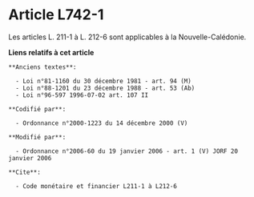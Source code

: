 # Article L742-1

Les articles L. 211-1 à L. 212-6 sont applicables à la Nouvelle-Calédonie.

**Liens relatifs à cet article**

	**Anciens textes**:

	  - Loi n°81-1160 du 30 décembre 1981 - art. 94 (M)
	  - Loi n°88-1201 du 23 décembre 1988 - art. 53 (Ab)
	  - Loi n°96-597 1996-07-02 art. 107 II

	**Codifié par**:

	  - Ordonnance n°2000-1223 du 14 décembre 2000 (V)

	**Modifié par**:

	  - Ordonnance n°2006-60 du 19 janvier 2006 - art. 1 (V) JORF 20 janvier 2006

	**Cite**:

	  - Code monétaire et financier L211-1 à L212-6
